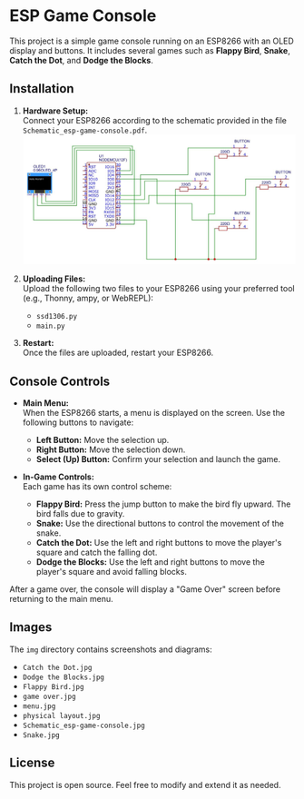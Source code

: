 # ESP Game Console

This project is a simple game console running on an ESP8266 with an OLED display and buttons. It includes several games such as **Flappy Bird**, **Snake**, **Catch the Dot**, and **Dodge the Blocks**.

## Installation

1. **Hardware Setup:**  
   Connect your ESP8266 according to the schematic provided in the file `Schematic_esp-game-console.pdf`.
   ![Schematic_esp-game-console](img/Schematic_esp-game-console.jpg)

2. **Uploading Files:**  
   Upload the following two files to your ESP8266 using your preferred tool (e.g., Thonny, ampy, or WebREPL):
   - `ssd1306.py`
   - `main.py`

3. **Restart:**  
   Once the files are uploaded, restart your ESP8266.

## Console Controls

- **Main Menu:**  
  When the ESP8266 starts, a menu is displayed on the screen. Use the following buttons to navigate:
  - **Left Button:** Move the selection up.
  - **Right Button:** Move the selection down.
  - **Select (Up) Button:** Confirm your selection and launch the game.

- **In-Game Controls:**  
  Each game has its own control scheme:
  - **Flappy Bird:** Press the jump button to make the bird fly upward. The bird falls due to gravity.
  - **Snake:** Use the directional buttons to control the movement of the snake.
  - **Catch the Dot:** Use the left and right buttons to move the player's square and catch the falling dot.
  - **Dodge the Blocks:** Use the left and right buttons to move the player's square and avoid falling blocks.

After a game over, the console will display a "Game Over" screen before returning to the main menu.

## Images

The `img` directory contains screenshots and diagrams:
- `Catch the Dot.jpg`
- `Dodge the Blocks.jpg`
- `Flappy Bird.jpg`
- `game over.jpg`
- `menu.jpg`
- `physical layout.jpg`
- `Schematic_esp-game-console.jpg`
- `Snake.jpg`

## License

This project is open source. Feel free to modify and extend it as needed.

